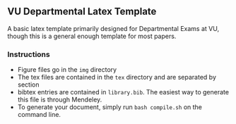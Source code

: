 ## VU Departmental Latex Template

A basic latex template primarily designed for Departmental Exams at
VU, though this is a general enough template for most papers.

### Instructions
- Figure files go in the `img` directory
- The tex files are contained in the `tex` directory and are separated
  by section
- bibtex entries are contained in `library.bib`.  The easiest way to
  generate this file is through Mendeley.
- To generate your document, simply run `bash compile.sh` on the
  command line.
